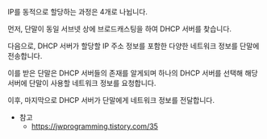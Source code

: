 IP를 동적으로 할당하는 과정은 4개로 나뉩니다.

먼저, 단말이 동일 서브넷 상에 브로드캐스팅을 하여 DHCP 서버를 찾습니다.

다음으로, DHCP 서버가 할당할 IP 주소 정보를 포함한 다양한 네트워크 정보를 단말에 전송합니다.

이를 받은 단말은 DHCP 서버들의 존재를 알게되며 하나의 DHCP 서버를 선택해 해당 서버에 단말이 사용할 네트워크 정보를 요청합니다.

이후, 마지막으로 DHCP 서버가 단말에게 네트워크 정보를 전달합니다.

- 참고
  - https://jwprogramming.tistory.com/35
